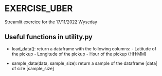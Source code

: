 # EXERCISE_UBER
Streamlit exercice for the 17/11/2022 Wyseday


## Useful functions in utility.py

- load_data(): return a dataframe with the following columns: - Latitude of the pickup
                                                              - Longitude of the pickup
                                                              - Hour of the pickup (HH:MM)
                                                              
- sample_data(data, sample_size): return a sample of the dataframe [data] of size [sample_size]
